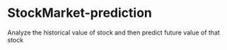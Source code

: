 # StockMarket-prediction
Analyze the historical value of stock and then predict future value of that stock
